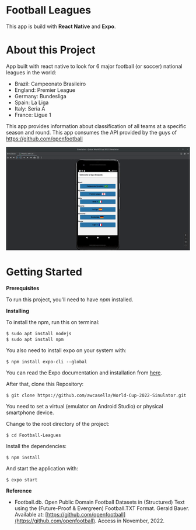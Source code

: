# Football Leagues

This app is build with **React Native** and **Expo**.

# About this Project

App built with react native to look for 6 major football (or soccer) national leagues in the world:

- Brazil: Campeonato Brasileiro
- England: Premier League
- Germany: Bundesliga
- Spain: La Liga
- Italy: Seria A
- France: Ligue 1

This app provides information about classification of all teams at a specific season and round. This app consumes the API provided by the guys of https://github.com/openfootball

![](./FootballLeagues.gif)

# Getting Started

**Prerequisites**

To run this project, you'll need to have *npm* installed.

**Installing**

To install the npm, run this on terminal:

	$ sudo apt install nodejs
	$ sudo apt install npm
	
You also need to install expo on your system with:	
	
	$ npm install expo-cli --global
	
You can read the Expo documentation and installation from [here](https://expo.dev/).

After that, clone this Repository:

    $ git clone https://github.com/awcasella/World-Cup-2022-Sinulator.git

You need to set a virtual (emulator on Android Studio) or physical smartphone device.

Change to the root directory of the project:
    
    $ cd Football-Leagues

Install the dependencies:

    $ npm install
    
And start the application with:

    $ expo start

**Reference**
- Football.db. Open Public Domain Football Datasets in (Structured) Text using the (Future-Proof & Evergreen) Football.TXT Format. Gerald Bauer.  Available at: [https://github.com/openfootball](https://github.com/openfootball). Access in November, 2022.
